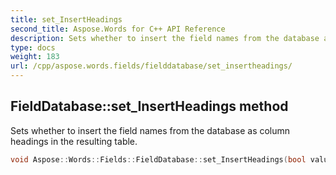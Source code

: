 ```yaml
---
title: set_InsertHeadings
second_title: Aspose.Words for C++ API Reference
description: Sets whether to insert the field names from the database as column headings in the resulting table.
type: docs
weight: 183
url: /cpp/aspose.words.fields/fielddatabase/set_insertheadings/
---
```

## FieldDatabase::set_InsertHeadings method


Sets whether to insert the field names from the database as column headings in the resulting table.

```cpp
void Aspose::Words::Fields::FieldDatabase::set_InsertHeadings(bool value)
```

